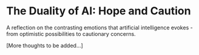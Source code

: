 # The Duality of AI: Hope and Caution

A reflection on the contrasting emotions that artificial intelligence evokes - from optimistic possibilities to cautionary concerns.

[More thoughts to be added...]
